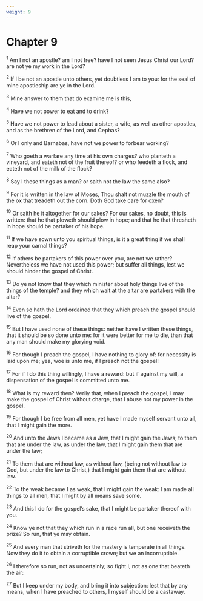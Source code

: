 ```yaml
---
weight: 9
---
```


# Chapter 9

<sup>1</sup> Am I not an apostle? am I not free? have I not seen Jesus Christ our Lord? are not ye my work in the Lord? 

<sup>2</sup> If I be not an apostle unto others, yet doubtless I am to you: for the seal of mine apostleship are ye in the Lord. 

<sup>3</sup> Mine answer to them that do examine me is this, 

<sup>4</sup> Have we not power to eat and to drink? 

<sup>5</sup> Have we not power to lead about a sister, a wife, as well as other apostles, and as the brethren of the Lord, and Cephas? 

<sup>6</sup> Or I only and Barnabas, have not we power to forbear working? 

<sup>7</sup> Who goeth a warfare any time at his own charges? who planteth a vineyard, and eateth not of the fruit thereof? or who feedeth a flock, and eateth not of the milk of the flock? 

<sup>8</sup> Say I these things as a man? or saith not the law the same also? 

<sup>9</sup> For it is written in the law of Moses, Thou shalt not muzzle the mouth of the ox that treadeth out the corn. Doth God take care for oxen? 

<sup>10</sup> Or saith he it altogether for our sakes? For our sakes, no doubt, this is written: that he that ploweth should plow in hope; and that he that thresheth in hope should be partaker of his hope. 

<sup>11</sup> If we have sown unto you spiritual things, is it a great thing if we shall reap your carnal things? 

<sup>12</sup> If others be partakers of this power over you, are not we rather? Nevertheless we have not used this power; but suffer all things, lest we should hinder the gospel of Christ. 

<sup>13</sup> Do ye not know that they which minister about holy things live of the things of the temple? and they which wait at the altar are partakers with the altar? 

<sup>14</sup> Even so hath the Lord ordained that they which preach the gospel should live of the gospel. 

<sup>15</sup> But I have used none of these things: neither have I written these things, that it should be so done unto me: for it were better for me to die, than that any man should make my glorying void. 

<sup>16</sup> For though I preach the gospel, I have nothing to glory of: for necessity is laid upon me; yea, woe is unto me, if I preach not the gospel! 

<sup>17</sup> For if I do this thing willingly, I have a reward: but if against my will, a dispensation of the gospel is committed unto me. 

<sup>18</sup> What is my reward then? Verily that, when I preach the gospel, I may make the gospel of Christ without charge, that I abuse not my power in the gospel. 

<sup>19</sup> For though I be free from all men, yet have I made myself servant unto all, that I might gain the more. 

<sup>20</sup> And unto the Jews I became as a Jew, that I might gain the Jews; to them that are under the law, as under the law, that I might gain them that are under the law; 

<sup>21</sup> To them that are without law, as without law, (being not without law to God, but under the law to Christ,) that I might gain them that are without law. 

<sup>22</sup> To the weak became I as weak, that I might gain the weak: I am made all things to all men, that I might by all means save some. 

<sup>23</sup> And this I do for the gospel’s sake, that I might be partaker thereof with you. 

<sup>24</sup> Know ye not that they which run in a race run all, but one receiveth the prize? So run, that ye may obtain. 

<sup>25</sup> And every man that striveth for the mastery is temperate in all things. Now they do it to obtain a corruptible crown; but we an incorruptible. 

<sup>26</sup> I therefore so run, not as uncertainly; so fight I, not as one that beateth the air: 

<sup>27</sup> But I keep under my body, and bring it into subjection: lest that by any means, when I have preached to others, I myself should be a castaway. 


